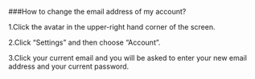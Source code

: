 ###How to change the email address of my account?

1.Click the avatar in the upper-right hand corner of the screen. 

2.Click “Settings” and then choose “Account”.

3.Click your current email and you will be asked to enter your new email address and your current password.
